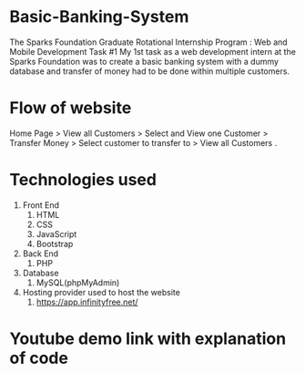 # Basic-Banking-System
The Sparks Foundation Graduate Rotational Internship Program : Web and Mobile Development Task #1
My 1st task as a web development intern at the Sparks Foundation was to create a basic banking system with a dummy database and transfer of money had to be done within multiple customers.

# Flow of website
Home Page > View all Customers > Select and View one Customer > Transfer Money > Select customer to transfer to > View all Customers .

# Technologies used

1. Front End
    1. HTML
    2. CSS
    3. JavaScript
    4. Bootstrap
2. Back End
    1. PHP
3. Database
    1. MySQL(phpMyAdmin)
4. Hosting provider used to host the website
    1. https://app.infinityfree.net/

# Youtube demo link with explanation of code






